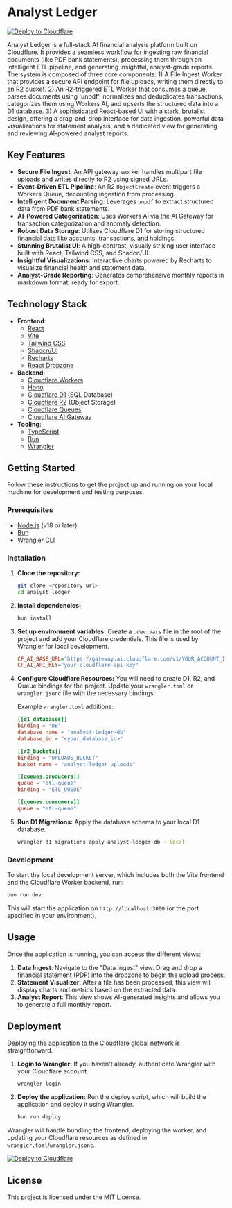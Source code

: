 # Analyst Ledger

[![Deploy to Cloudflare](https://deploy.workers.cloudflare.com/button)](https://deploy.workers.cloudflare.com/?url=https://github.com/dristanta-silwal/FinAncaI)

Analyst Ledger is a full-stack AI financial analysis platform built on Cloudflare. It provides a seamless workflow for ingesting raw financial documents (like PDF bank statements), processing them through an intelligent ETL pipeline, and generating insightful, analyst-grade reports. The system is composed of three core components: 1) A File Ingest Worker that provides a secure API endpoint for file uploads, writing them directly to an R2 bucket. 2) An R2-triggered ETL Worker that consumes a queue, parses documents using 'unpdf', normalizes and deduplicates transactions, categorizes them using Workers AI, and upserts the structured data into a D1 database. 3) A sophisticated React-based UI with a stark, brutalist design, offering a drag-and-drop interface for data ingestion, powerful data visualizations for statement analysis, and a dedicated view for generating and reviewing AI-powered analyst reports.

## Key Features

- **Secure File Ingest**: An API gateway worker handles multipart file uploads and writes directly to R2 using signed URLs.
- **Event-Driven ETL Pipeline**: An R2 `ObjectCreate` event triggers a Workers Queue, decoupling ingestion from processing.
- **Intelligent Document Parsing**: Leverages `unpdf` to extract structured data from PDF bank statements.
- **AI-Powered Categorization**: Uses Workers AI via the AI Gateway for transaction categorization and anomaly detection.
- **Robust Data Storage**: Utilizes Cloudflare D1 for storing structured financial data like accounts, transactions, and holdings.
- **Stunning Brutalist UI**: A high-contrast, visually striking user interface built with React, Tailwind CSS, and Shadcn/UI.
- **Insightful Visualizations**: Interactive charts powered by Recharts to visualize financial health and statement data.
- **Analyst-Grade Reporting**: Generates comprehensive monthly reports in markdown format, ready for export.

## Technology Stack

- **Frontend**:
    - [React](https://react.dev/)
    - [Vite](https://vitejs.dev/)
    - [Tailwind CSS](https://tailwindcss.com/)
    - [Shadcn/UI](https://ui.shadcn.com/)
    - [Recharts](https://recharts.org/)
    - [React Dropzone](https://react-dropzone.js.org/)
- **Backend**:
    - [Cloudflare Workers](https://workers.cloudflare.com/)
    - [Hono](https://hono.dev/)
    - [Cloudflare D1](https://developers.cloudflare.com/d1/) (SQL Database)
    - [Cloudflare R2](https://developers.cloudflare.com/r2/) (Object Storage)
    - [Cloudflare Queues](https://developers.cloudflare.com/queues/)
    - [Cloudflare AI Gateway](https://developers.cloudflare.com/ai-gateway/)
- **Tooling**:
    - [TypeScript](https://www.typescriptlang.org/)
    - [Bun](https://bun.sh/)
    - [Wrangler](https://developers.cloudflare.com/workers/wrangler/)

## Getting Started

Follow these instructions to get the project up and running on your local machine for development and testing purposes.

### Prerequisites

- [Node.js](https://nodejs.org/) (v18 or later)
- [Bun](https://bun.sh/)
- [Wrangler CLI](https://developers.cloudflare.com/workers/wrangler/install-and-update/)

### Installation

1.  **Clone the repository:**
    ```sh
    git clone <repository-url>
    cd analyst_ledger
    ```

2.  **Install dependencies:**
    ```sh
    bun install
    ```

3.  **Set up environment variables:**
    Create a `.dev.vars` file in the root of the project and add your Cloudflare credentials. This file is used by Wrangler for local development.

    ```ini
    CF_AI_BASE_URL="https://gateway.ai.cloudflare.com/v1/YOUR_ACCOUNT_ID/YOUR_GATEWAY_ID/openai"
    CF_AI_API_KEY="your-cloudflare-api-key"
    ```

4.  **Configure Cloudflare Resources:**
    You will need to create D1, R2, and Queue bindings for the project. Update your `wrangler.toml` or `wrangler.jsonc` file with the necessary bindings.

    Example `wrangler.toml` additions:
    ```toml
    [[d1_databases]]
    binding = "DB"
    database_name = "analyst-ledger-db"
    database_id = "<your_database_id>"

    [[r2_buckets]]
    binding = "UPLOADS_BUCKET"
    bucket_name = "analyst-ledger-uploads"

    [[queues.producers]]
    queue = "etl-queue"
    binding = "ETL_QUEUE"

    [[queues.consumers]]
    queue = "etl-queue"
    ```

5.  **Run D1 Migrations:**
    Apply the database schema to your local D1 database.
    ```sh
    wrangler d1 migrations apply analyst-ledger-db --local
    ```

### Development

To start the local development server, which includes both the Vite frontend and the Cloudflare Worker backend, run:

```sh
bun run dev
```

This will start the application on `http://localhost:3000` (or the port specified in your environment).

## Usage

Once the application is running, you can access the different views:

1.  **Data Ingest**: Navigate to the "Data Ingest" view. Drag and drop a financial statement (PDF) into the dropzone to begin the upload process.
2.  **Statement Visualizer**: After a file has been processed, this view will display charts and metrics based on the extracted data.
3.  **Analyst Report**: This view shows AI-generated insights and allows you to generate a full monthly report.

## Deployment

Deploying the application to the Cloudflare global network is straightforward.

1.  **Login to Wrangler:**
    If you haven't already, authenticate Wrangler with your Cloudflare account.
    ```sh
    wrangler login
    ```

2.  **Deploy the application:**
    Run the deploy script, which will build the application and deploy it using Wrangler.
    ```sh
    bun run deploy
    ```

Wrangler will handle bundling the frontend, deploying the worker, and updating your Cloudflare resources as defined in `wrangler.toml`/`wrangler.jsonc`.

[![Deploy to Cloudflare](https://deploy.workers.cloudflare.com/button)](https://deploy.workers.cloudflare.com/?url=https://github.com/dristanta-silwal/FinAncaI)

## License

This project is licensed under the MIT License.